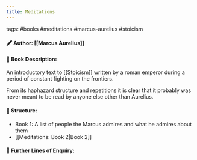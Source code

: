 ```yaml
---
title: Meditations
---
```


tags: #books #meditations #marcus-aurelius #stoicism

#### 🖋  Author: [[Marcus Aurelius]]



####  📕 Book Description:

An introductory text to [[Stoicism]] written by a roman emperor during a period of constant fighting on the frontiers. 

From its haphazard structure and repetitions it is clear that it probably was never meant to be read by anyone else other than Aurelius.


#### 📗 Structure:
- Book 1: A list of people the Marcus admires and what he admires about them
- [[Meditations: Book 2|Book 2]]


#### 📘 Further Lines of Enquiry:



